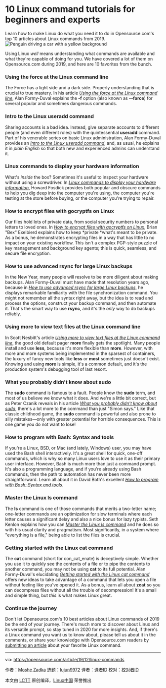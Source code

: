 [#]: collector: (lujun9972)
[#]: translator: (summer2233)
[#]: reviewer: ( )
[#]: publisher: ( )
[#]: url: ( )
[#]: subject: (10 Linux command tutorials for beginners and experts)
[#]: via: (https://opensource.com/article/19/12/linux-commands)
[#]: author: (Moshe Zadka https://opensource.com/users/moshez)

10 Linux command tutorials for beginners and experts
======
Learn how to make Linux do what you need it to do in Opensource.com's
top 10 articles about Linux commands from 2019.
![Penguin driving a car with a yellow background][1]

Using Linux _well_ means understanding what commands are available and what they're capable of doing for you. We have covered a lot of them on Opensource.com during 2019, and here are 10 favorites from the bunch.

### Using the force at the Linux command line

The Force has a light side and a dark side. Properly understanding that is crucial to true mastery. In his article [_Using the force at the Linux command line_][2], Alan Formy-Duval explains the **-f** option (also known as **\--force**) for several popular and sometimes dangerous commands.

### Intro to the Linux useradd command

Sharing accounts is a bad idea. Instead, give separate accounts to different people (and even different roles) with the quintessential **useradd** command. Part of his venerable series on basic Linux administration, Alan Formy-Duval provides an [_Intro to the Linux useradd command_][3], and, as usual, he explains it in _plain English_ so that both new and experienced admins can understand it.

### Linux commands to display your hardware information

What's _inside_ the box? Sometimes it's useful to inspect your hardware without using a screwdriver. In [_Linux commands to display your hardware information_][4], Howard Fosdick provides both popular and obscure commands to help you dig deep into the computer you're using, the computer you're testing at the store before buying, or the computer you're trying to repair.

### How to encrypt files with gocryptfs on Linux

Our files hold lots of private data, from social security numbers to personal letters to loved ones. In [_How to encrypt files with gocryptfs on Linux_][5], Brian "Bex" Exelbierd explains how to keep *private *what's meant to be private. As a bonus, he demonstrates encrypting files in a way that has little to no impact on your existing workflow. This isn't a complex PGP-style puzzle of key management and background key agents; this is quick, seamless, and secure file encryption.

### How to use advanced rsync for large Linux backups

In the New Year, many people will resolve to be more diligent about making backups. Alan Formy-Duval must have made that resolution years ago, because in [_How to use advanced rsync for large Linux backups_][6], he displays remarkable familiarity with the file synchronization command. You might not remember all the syntax right away, but the idea is to read and process the options, construct your backup command, and then automate it. That's the smart way to use **rsync**, and it's the _only_ way to do backups reliably.

### Using more to view text files at the Linux command line

In Scott Nesbitt's article [_Using more to view text files at the Linux command line_][7], the good old default pager **more** finally gets the spotlight. Many people install and use **less**, because it's more flexible than **more**. However, with more and more systems being implemented in the sparsest of containers, the luxury of fancy new tools like **less** or **most** sometimes just doesn't exist. Knowing and using **more** is simple, it's a common default, and it's the production system's debugging tool of last resort.

### What you probably didn't know about sudo

The **sudo** command is famous to a fault. People know the **sudo** term, and most of us believe we know what it does. And we're a little bit correct, but as Peter Czanik reveals in his article [_What you probably didn't know about sudo_][8], there's a lot more to the command than just "Simon says." Like that classic childhood game, the **sudo** command is powerful and also prone to silly mistakes—only with greater potential for horrible consequences. This is one game you do not want to lose!

### How to program with Bash: Syntax and tools

If you're a Linux, BSD, or Mac (and lately, Windows) user, you may have used the Bash shell interactively. It's a great shell for quick, one-off commands, which is why so many Linux users love to use it as their primary user interface. However, Bash is much more than just a command prompt. It's also a programming language, and if you're already using Bash commands, then the path to automation has never been more straightforward. Learn all about it in David Both's excellent [_How to program with Bash: Syntax and tools_][9].

### Master the Linux ls command

The **ls** command is one of those commands that merits a two-letter name; one-letter commands are an optimization for slow terminals where each letter causes a significant delay and also a nice bonus for lazy typists. Seth Kenlon explains how you can [_Master the Linux ls command_][10] and he does so with his usual clarity and pragmatism. Most significantly, in a system where "everything is a file," being able to list the files is crucial.

### Getting started with the Linux cat command

The **cat** command (short for con_cat_enate) is deceptively simple. Whether you use it to quickly see the contents of a file or to pipe the contents to another command, you may not be using **cat** to its full potential. Alan Formy-Duval's elucidating [_Getting started with the Linux cat command_][11] offers new ideas to take advantage of a command that lets you open a file without feeling like you've opened it. As a bonus, learn all about **zcat** so you can decompress files without all the trouble of decompression! It's a small and simple thing, but _this_ is what makes Linux great.

### Continue the journey

Don't let Opensource.com's 10 best articles about Linux commands of 2019 be the end of your journey. There's much more to discover about Linux and its versatile prompt, so stay tuned in 2020 for more insights. And, if there's a Linux command you want us to know about, please tell us about it in the comments, or share your knowledge with Opensource.com readers by [submitting an article][12] about your favorite Linux command.

--------------------------------------------------------------------------------

via: https://opensource.com/article/19/12/linux-commands

作者：[Moshe Zadka][a]
选题：[lujun9972][b]
译者：[译者ID](https://github.com/译者ID)
校对：[校对者ID](https://github.com/校对者ID)

本文由 [LCTT](https://github.com/LCTT/TranslateProject) 原创编译，[Linux中国](https://linux.cn/) 荣誉推出

[a]: https://opensource.com/users/moshez
[b]: https://github.com/lujun9972
[1]: https://opensource.com/sites/default/files/styles/image-full-size/public/lead-images/car-penguin-drive-linux-yellow.png?itok=twWGlYAc (Penguin driving a car with a yellow background)
[2]: https://opensource.com/article/19/5/may-the-force-linux
[3]: https://opensource.com/article/19/10/linux-useradd-command
[4]: https://opensource.com/article/19/9/linux-commands-hardware-information
[5]: https://opensource.com/article/19/8/how-encrypt-files-gocryptfs
[6]: https://opensource.com/article/19/5/advanced-rsync
[7]: https://opensource.com/article/19/1/more-text-files-linux
[8]: https://opensource.com/article/19/10/know-about-sudo
[9]: https://opensource.com/article/19/10/programming-bash-syntax-tools
[10]: https://opensource.com/article/19/7/master-ls-command
[11]: https://opensource.com/article/19/2/getting-started-cat-command
[12]: https://opensource.com/how-submit-article
